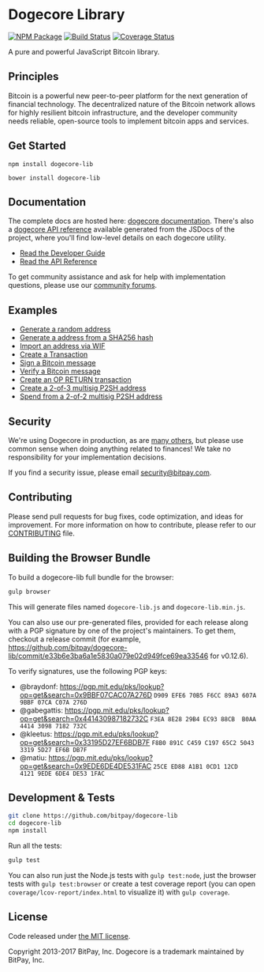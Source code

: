 Dogecore Library
=======

[![NPM Package](https://img.shields.io/npm/v/dogecore-lib.svg?style=flat-square)](https://www.npmjs.org/package/dogecore-lib)
[![Build Status](https://img.shields.io/travis/bitpay/dogecore-lib.svg?branch=master&style=flat-square)](https://travis-ci.org/bitpay/dogecore-lib)
[![Coverage Status](https://img.shields.io/coveralls/bitpay/dogecore-lib.svg?style=flat-square)](https://coveralls.io/r/bitpay/dogecore-lib)

A pure and powerful JavaScript Bitcoin library.

## Principles

Bitcoin is a powerful new peer-to-peer platform for the next generation of financial technology. The decentralized nature of the Bitcoin network allows for highly resilient bitcoin infrastructure, and the developer community needs reliable, open-source tools to implement bitcoin apps and services.

## Get Started

```
npm install dogecore-lib
```

```
bower install dogecore-lib
```

## Documentation

The complete docs are hosted here: [dogecore documentation](http://dogecore.io/guide/). There's also a [dogecore API reference](http://dogecore.io/api/) available generated from the JSDocs of the project, where you'll find low-level details on each dogecore utility.

- [Read the Developer Guide](http://dogecore.io/guide/)
- [Read the API Reference](http://dogecore.io/api/)

To get community assistance and ask for help with implementation questions, please use our [community forums](https://forum.dogecore.io/).

## Examples

* [Generate a random address](https://github.com/bitpay/dogecore-lib/blob/master/docs/examples.md#generate-a-random-address)
* [Generate a address from a SHA256 hash](https://github.com/bitpay/dogecore-lib/blob/master/docs/examples.md#generate-a-address-from-a-sha256-hash)
* [Import an address via WIF](https://github.com/bitpay/dogecore-lib/blob/master/docs/examples.md#import-an-address-via-wif)
* [Create a Transaction](https://github.com/bitpay/dogecore-lib/blob/master/docs/examples.md#create-a-transaction)
* [Sign a Bitcoin message](https://github.com/bitpay/dogecore-lib/blob/master/docs/examples.md#sign-a-bitcoin-message)
* [Verify a Bitcoin message](https://github.com/bitpay/dogecore-lib/blob/master/docs/examples.md#verify-a-bitcoin-message)
* [Create an OP RETURN transaction](https://github.com/bitpay/dogecore-lib/blob/master/docs/examples.md#create-an-op-return-transaction)
* [Create a 2-of-3 multisig P2SH address](https://github.com/bitpay/dogecore-lib/blob/master/docs/examples.md#create-a-2-of-3-multisig-p2sh-address)
* [Spend from a 2-of-2 multisig P2SH address](https://github.com/bitpay/dogecore-lib/blob/master/docs/examples.md#spend-from-a-2-of-2-multisig-p2sh-address)


## Security

We're using Dogecore in production, as are [many others](http://dogecore.io#projects), but please use common sense when doing anything related to finances! We take no responsibility for your implementation decisions.

If you find a security issue, please email security@bitpay.com.

## Contributing

Please send pull requests for bug fixes, code optimization, and ideas for improvement. For more information on how to contribute, please refer to our [CONTRIBUTING](https://github.com/bitpay/dogecore-lib/blob/master/CONTRIBUTING.md) file.

## Building the Browser Bundle

To build a dogecore-lib full bundle for the browser:

```sh
gulp browser
```

This will generate files named `dogecore-lib.js` and `dogecore-lib.min.js`.

You can also use our pre-generated files, provided for each release along with a PGP signature by one of the project's maintainers. To get them, checkout a release commit (for example, https://github.com/bitpay/dogecore-lib/commit/e33b6e3ba6a1e5830a079e02d949fce69ea33546 for v0.12.6).

To verify signatures, use the following PGP keys:
- @braydonf: https://pgp.mit.edu/pks/lookup?op=get&search=0x9BBF07CAC07A276D `D909 EFE6 70B5 F6CC 89A3 607A 9BBF 07CA C07A 276D`
- @gabegattis: https://pgp.mit.edu/pks/lookup?op=get&search=0x441430987182732C `F3EA 8E28 29B4 EC93 88CB  B0AA 4414 3098 7182 732C`
- @kleetus: https://pgp.mit.edu/pks/lookup?op=get&search=0x33195D27EF6BDB7F `F8B0 891C C459 C197 65C2 5043 3319 5D27 EF6B DB7F`
- @matiu: https://pgp.mit.edu/pks/lookup?op=get&search=0x9EDE6DE4DE531FAC `25CE ED88 A1B1 0CD1 12CD  4121 9EDE 6DE4 DE53 1FAC`


## Development & Tests

```sh
git clone https://github.com/bitpay/dogecore-lib
cd dogecore-lib
npm install
```

Run all the tests:

```sh
gulp test
```

You can also run just the Node.js tests with `gulp test:node`, just the browser tests with `gulp test:browser`
or create a test coverage report (you can open `coverage/lcov-report/index.html` to visualize it) with `gulp coverage`.

## License

Code released under [the MIT license](https://github.com/bitpay/dogecore-lib/blob/master/LICENSE).

Copyright 2013-2017 BitPay, Inc. Dogecore is a trademark maintained by BitPay, Inc.
